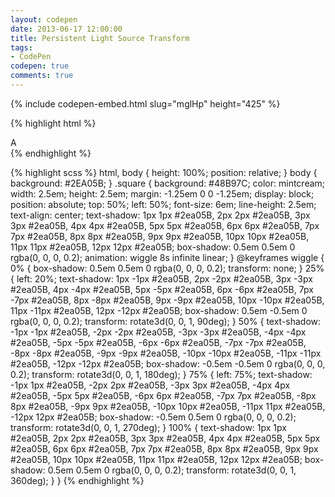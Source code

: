 ```yaml
---
layout: codepen
date: 2013-06-17 12:00:00
title: Persistent Light Source Transform
tags:
- CodePen
codepen: true
comments: true
---
```


{% include codepen-embed.html slug="mglHp" height="425" %}

{% highlight html %}
<div class="square">A</div>
{% endhighlight %}

{% highlight scss %}
html, body {
  height: 100%;
  position: relative;
}
body {
  background: #2EA05B;
}
.square {
  background: #48B97C;
  color: mintcream;
  width: 2.5em;
  height: 2.5em;
  margin: -1.25em 0 0 -1.25em;
  display: block;
  position: absolute;
  top: 50%;
  left: 50%;
  font-size: 6em;
  line-height: 2.5em;
  text-align: center;
  text-shadow: 1px 1px #2ea05B, 2px 2px #2ea05B, 3px 3px #2ea05B, 4px 4px #2ea05B, 5px 5px #2ea05B, 6px 6px #2ea05B, 7px 7px #2ea05B, 8px 8px #2ea05B, 9px 9px #2ea05B, 10px 10px #2ea05B, 11px 11px #2ea05B, 12px 12px #2ea05B;
  box-shadow: 0.5em 0.5em 0 rgba(0, 0, 0, 0.2);
  animation: wiggle 8s infinite linear;
}
@keyframes wiggle {
  0% {
    box-shadow: 0.5em 0.5em 0 rgba(0, 0, 0, 0.2);
    transform: none;
  }
  25% {
    left: 20%;
    text-shadow: 1px -1px #2ea05B, 2px -2px #2ea05B, 3px -3px #2ea05B, 4px -4px #2ea05B, 5px -5px #2ea05B, 6px -6px #2ea05B, 7px -7px #2ea05B, 8px -8px #2ea05B, 9px -9px #2ea05B, 10px -10px #2ea05B, 11px -11px #2ea05B, 12px -12px #2ea05B;
    box-shadow: 0.5em -0.5em 0 rgba(0, 0, 0, 0.2);
    transform: rotate3d(0, 0, 1, 90deg);
  }
  50% {
    text-shadow: -1px -1px #2ea05B, -2px -2px #2ea05B, -3px -3px #2ea05B, -4px -4px #2ea05B, -5px -5px #2ea05B, -6px -6px #2ea05B, -7px -7px #2ea05B, -8px -8px #2ea05B, -9px -9px #2ea05B, -10px -10px #2ea05B, -11px -11px #2ea05B, -12px -12px #2ea05B;
    box-shadow: -0.5em -0.5em 0 rgba(0, 0, 0, 0.2);
    transform: rotate3d(0, 0, 1, 180deg);
  }
  75% {
    left: 75%;
    text-shadow: -1px 1px #2ea05B, -2px 2px #2ea05B, -3px 3px #2ea05B, -4px 4px #2ea05B, -5px 5px #2ea05B, -6px 6px #2ea05B, -7px 7px #2ea05B, -8px 8px #2ea05B, -9px 9px #2ea05B, -10px 10px #2ea05B, -11px 11px #2ea05B, -12px 12px #2ea05B;
    box-shadow: -0.5em 0.5em 0 rgba(0, 0, 0, 0.2);
    transform: rotate3d(0, 0, 1, 270deg);
  }
  100% {
    text-shadow: 1px 1px #2ea05B, 2px 2px #2ea05B, 3px 3px #2ea05B, 4px 4px #2ea05B, 5px 5px #2ea05B, 6px 6px #2ea05B, 7px 7px #2ea05B, 8px 8px #2ea05B, 9px 9px #2ea05B, 10px 10px #2ea05B, 11px 11px #2ea05B, 12px 12px #2ea05B;
    box-shadow: 0.5em 0.5em 0 rgba(0, 0, 0, 0.2);
    transform: rotate3d(0, 0, 1, 360deg);
  }
}
{% endhighlight %}
